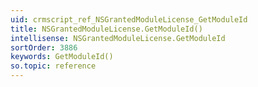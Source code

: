 ```yaml
---
uid: crmscript_ref_NSGrantedModuleLicense_GetModuleId
title: NSGrantedModuleLicense.GetModuleId()
intellisense: NSGrantedModuleLicense.GetModuleId
sortOrder: 3886
keywords: GetModuleId()
so.topic: reference
---
```





